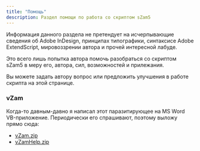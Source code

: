 ```yaml
---
title: "Помощь"
description: Раздел помощи по работа со скриптом sZam5
---
```


Информация данного раздела не претендует на исчерпывающие сведения об Adobe InDesign, принципах типографики, синтаксисе Adobe ExtendScript, мировоззрении автора и прочей интересной лабуде.

Это всего лишь попытка автора помочь разобраться со скриптом sZam5 в меру его, автора, сил, возможностей и прилежания.

Вы можете задать автору вопрос или предложить улучшения в работе скрипта на этой странице.

### vZam

Когда-то давным-давно я написал этот паразитирующее на MS Word VB-приложение. Периодически его спрашивают, поэтому выложу прямо сюда:

- [vZam.zip](/files/vZam.zip)
- [vZamHelp.zip](/files/vZamHelp.zip)